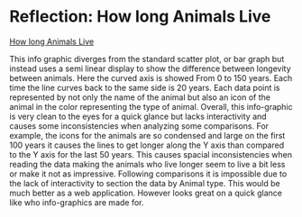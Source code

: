 # Reflection: How long Animals Live

[ How long Animals Live](https://www.britannica.com/media/full/topic/340297/147299)

This info graphic diverges from the standard scatter plot, or bar graph but instead uses a semi linear display to show the difference between longevity between animals. Here the curved axis is showed From 0 to 150 years. Each time the line curves back to the same side is 20 years. Each data point is represented by not only the name of the animal but also an icon of the animal in the color representing the type of animal. Overall, this info-graphic is very clean to the eyes for a quick glance but lacks interactivity and causes some inconsistencies when analyzing some comparisons. For example, the icons for the animals are so condensed and large on the first 100 years it causes the lines to get longer along the Y axis than compared to the Y axis for the last 50 years. This causes spacial inconsistencies when reading the data making the animals who live longer seem to live a bit less or make it not as impressive. Following comparisons it is impossible due to the lack of interactivity to section the data by Animal type. This would be much better as a web application. However looks great on a quick glance like who info-graphics are made for.
